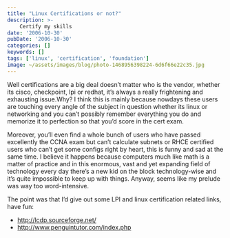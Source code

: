 ```yaml
---
title: "Linux Certifications or not?"
description: >-
    Certify my skills
date: '2006-10-30'
pubDate: '2006-10-30'
categories: []
keywords: []
tags: ['linux', 'certification', 'foundation']
image: ~/assets/images/blog/photo-1468956398224-6d6f66e22c35.jpg
---
```


Well certifications are a big deal doesn’t matter who is the vendor, whether its cisco, checkpoint, lpi or redhat, it’s always a really frightening and exhausting issue.Why? I think this is mainly because nowdays these users are touching every angle of the subject in question whether its linux or networking and you can’t possibly remember everything you do and memorize it to perfection so that you’d score in the cert exam.

Moreover, you’ll even find a whole bunch of users who have passed excellently the CCNA exam but can’t calculate subnets or RHCE certified users who can’t get some configs right by heart, this is funny and sad at the same time. I believe it happens because computers much like math is a matter of practice and in this enormous, vast and yet expanding field of technology every day there’s a new kid on the block technology-wise and it’s quite impossible to keep up with things.
Anyway, seems like my prelude was way too word-intensive.

The point was that I’d give out some LPI and linux certification related links, have fun:
* http://lcdp.sourceforge.net/
* http://www.penguintutor.com/index.php

